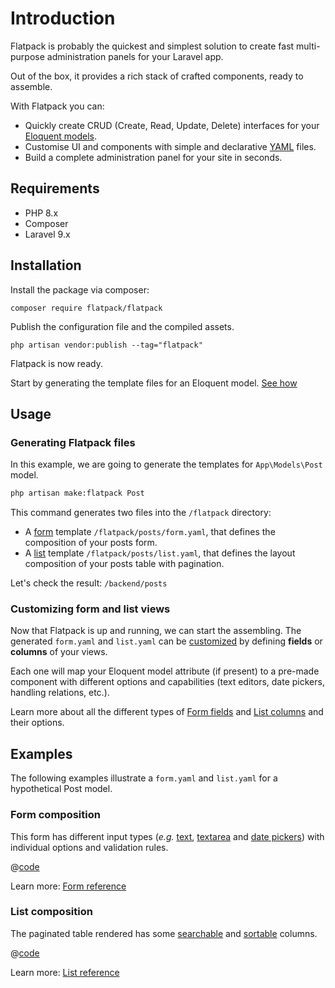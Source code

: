 # Introduction

Flatpack is probably the quickest and simplest solution to create fast multi-purpose administration panels for your Laravel app.

Out of the box, it provides a rich stack of crafted components, ready to assemble.

With Flatpack you can:

- Quickly create CRUD (Create, Read, Update, Delete) interfaces for your [Eloquent models](https://laravel.com/docs/8.x/eloquent).
- Customise UI and components with simple and declarative [YAML](https://yaml.org/) files.
- Build a complete administration panel for your site in seconds.

## Requirements

- PHP 8.x
- Composer
- Laravel 9.x

## Installation

Install the package via composer:

```text
composer require flatpack/flatpack
```

Publish the configuration file and the compiled assets.

```text
php artisan vendor:publish --tag="flatpack"
```

Flatpack is now ready.

Start by generating the template files for an Eloquent model. [See how](#generating-flatpack-files)

## Usage

### Generating Flatpack files

In this example, we are going to generate the templates for `App\Models\Post` model.

```sh
php artisan make:flatpack Post
```

This command generates two files into the `/flatpack` directory:

- A [form](#form-composition) template `/flatpack/posts/form.yaml`, that defines the composition of your posts form.
- A [list](#list-composition) template `/flatpack/posts/list.yaml`, that defines the layout composition of your posts table with pagination.

Let's check the result: `/backend/posts`

### Customizing form and list views

Now that Flatpack is up and running, we can start the assembling. The generated `form.yaml` and `list.yaml` can be [customized](/reference/) by defining **fields** or **columns** of your views.

Each one will map your Eloquent model attribute (if present) to a pre-made component with different options and capabilities (text editors, date pickers, handling relations, etc.).

Learn more about all the different types of [Form fields](/reference/form-fields) and [List columns](/reference/table-columns) and their options.

## Examples

The following examples illustrate a `form.yaml` and `list.yaml` for a hypothetical Post model.

### Form composition

This form has different input types (_e.g._ [text](../reference/form-fields.md#text-input), [textarea](../reference/form-fields.md#textarea-input) and [date pickers](../reference/form-fields.md#datetime-picker)) with individual options and validation rules.

@[code](../examples/posts/simple-form.yaml)

Learn more: [Form reference](/reference/form-fields)

### List composition

The paginated table rendered has some [searchable](../reference/table-columns.md#column-options) and [sortable](../reference/table-columns.md#column-options) columns.

@[code](../examples/posts/simple-list.yaml)

Learn more: [List reference](/reference/table-columns)

